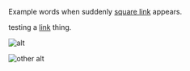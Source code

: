 Example words when suddenly [square link][lnk_squareLink] appears.

testing a [link](dir1/file10.md) thing.

![alt](media/test.png)

![other alt]

[lnk_squareLink]: https://www.google.com
[other alt]: media/test.png